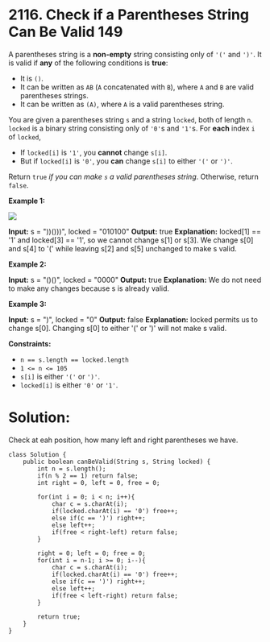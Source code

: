 # 2116. Check if a Parentheses String Can Be Valid 149
A parentheses string is a  **non-empty**  string consisting only of  `'('`  and  `')'`. It is valid if  **any**  of the following conditions is  **true**:

-   It is  `()`.
-   It can be written as  `AB`  (`A`  concatenated with  `B`), where  `A`  and  `B`  are valid parentheses strings.
-   It can be written as  `(A)`, where  `A`  is a valid parentheses string.

You are given a parentheses string  `s`  and a string  `locked`, both of length  `n`.  `locked`  is a binary string consisting only of  `'0'`s and  `'1'`s. For  **each**  index  `i`  of  `locked`,

-   If  `locked[i]`  is  `'1'`, you  **cannot**  change  `s[i]`.
-   But if  `locked[i]`  is  `'0'`, you  **can**  change  `s[i]`  to either  `'('`  or  `')'`.

Return  `true`  _if you can make  `s`  a valid parentheses string_. Otherwise, return  `false`.

**Example 1:**

![](https://assets.leetcode.com/uploads/2021/11/06/eg1.png)

**Input:** s = "))()))", locked = "010100"
**Output:** true
**Explanation:** locked[1] == '1' and locked[3] == '1', so we cannot change s[1] or s[3].
We change s[0] and s[4] to '(' while leaving s[2] and s[5] unchanged to make s valid.

**Example 2:**

**Input:** s = "()()", locked = "0000"
**Output:** true
**Explanation:** We do not need to make any changes because s is already valid.

**Example 3:**

**Input:** s = ")", locked = "0"
**Output:** false
**Explanation:** locked permits us to change s[0]. 
Changing s[0] to either '(' or ')' will not make s valid.

**Constraints:**

-   `n == s.length == locked.length`
-   `1 <= n <= 105`
-   `s[i]`  is either  `'('`  or  `')'`.
-   `locked[i]`  is either  `'0'`  or  `'1'`.


# Solution:
Check at eah position, how many left and right parentheses we have.
```
class Solution {
    public boolean canBeValid(String s, String locked) {
        int n = s.length();
        if(n % 2 == 1) return false;
        int right = 0, left = 0, free = 0;
        
        for(int i = 0; i < n; i++){
            char c = s.charAt(i);
            if(locked.charAt(i) == '0') free++;
            else if(c == ')') right++;
            else left++;
            if(free < right-left) return false;
        }
        
        right = 0; left = 0; free = 0;
        for(int i = n-1; i >= 0; i--){
            char c = s.charAt(i);
            if(locked.charAt(i) == '0') free++;
            else if(c == ')') right++;
            else left++;
            if(free < left-right) return false;
        }

        return true;
    }
}
```